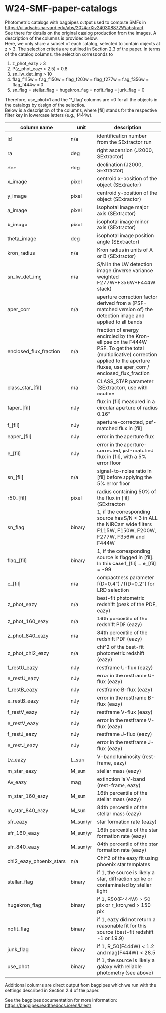 # W24-SMF-paper-catalogs
Photometric catalogs with bagpipes output used to compute SMFs in https://ui.adsabs.harvard.edu/abs/2024arXiv240308872W/abstract.  
See there for details on the original catalog production from the images. A description of the columns is provided below.  
Here, we only share a subset of each catalog, selected to contain objects at z > 3. The selection criteria are outlined in Section 2.3 of the paper. In terms of the catalog columns, the selection corresponds to

1) z_phot_eazy > 3
2) P(z_phot_eazy > 2.5) > 0.8
3) sn_lw_det_img > 10
4) flag_f115w = flag_f150w = flag_f200w = flag_f277w = flag_f356w = flag_f444w = 0
5) sn_flag = stellar_flag = hugekron_flag = nofit_flag = junk_flag = 0

Therefore, use_phot=1 and the '*_flag' columns are =0 for all the objects in the catalogs by design of the selection.  
Below is a description of the columns, where [fil] stands for the respective filter key in lowercase letters (e.g., f444w).

|column name              |unit           |description                                               |
|-------------------------|---------------|----------------------------------------------------------|
|id                        |n/a           |identification number from the SExtractor run             |
|ra                        |deg           |right ascension (J2000, SExtractor)                       |
|dec                       |deg           |declination (J2000, SExtractor)                           |
|x_image                   |pixel         |centroid x-position of the object (SExtractor)            |
|y_image                   |pixel         |centroid y-position of the object (SExtractor)            |
|a_image                   |pixel         |isophotal image major axis (SExtractor)                   |
|b_image                   |pixel         |isophotal image minor axis (SExtractor)                   |
|theta_image               |deg           |isophotal image position angle (SExtractor)               |
|kron_radius               |n/a           |Kron radius in units of A or B (SExtractor)   |            
|sn_lw_det_img	    	     |n/a			      |S/N in the LW detection image (inverse variance weighted F277W+F356W+F444W stack)  |
|aper_corr                 |n/a           |aperture correction factor derived from a (PSF-matched version of) the detection image and applied to all bands   |
|enclosed_flux_fraction    |n/a			      |fraction of energy encircled by the Kron-ellipse on the F444W PSF. To get the total (multiplicative) correction applied to the aperture fluxes, use aper_corr / enclosed_flux_fraction  |
|class_star_[fil]	         |n/a	          |CLASS_STAR parameter (SExtractor), use with caution  |
|faper_[fil]		           |nJy			      |flux in [fil] measured in a circular aperture of radius 0.16"  |
|f_[fil]		               |nJy		        |aperture-corrected, psf-matched flux in [fil]  |
|eaper_[fil]		           |nJy		        |error in the aperture flux  |
|e_[fil]			             |nJy			      |error in the aperture-corrected, psf-matched flux in [fil], with a 5% error floor  |
|sn_[fil]		               |n/a			      |signal-to-noise ratio in [fil] before applying the 5% error floor  |
|r50_[fil]		             |pixel		      |radius containing 50% of the flux in [fil] (SExtractor)  |
|sn_flag			             |binary		    |1, if the corresponding source has S/N < 3 in ALL the NIRCam wide filters F115W, F150W, F200W, F277W, F356W and F444W  |
|flag_[fil]		             |binary		    |1, if the corresponding source is flagged in [fil]. In this case f_[fil] = e_[fil] = -99  |
|c_[fil]			             |n/a			      |compactness parameter f(D=0.4") / f(D=0.2") for LRD selection  |
|z_phot_eazy               |n/a           |best-fit photometric redshift (peak of the PDF, eazy)  |
|z_phot_160_eazy           |n/a           |16th percentile of the redshift PDF (eazy)  |
|z_phot_840_eazy           |n/a           |84th percentile of the redshift PDF (eazy)  |
|z_phot_chi2_eazy          |n/a           |chi^2 of the best-fit photometric redshift (eazy)  |
|f_restU_eazy              |nJy           |restframe U-flux (eazy)  |
|e_restU_eazy              |nJy           |error in the restframe U-flux (eazy)  |
|f_restB_eazy              |nJy           |restframe B-flux (eazy)  |
|e_restB_eazy              |nJy           |error in the restframe B-flux (eazy)  |
|f_restV_eazy              |nJy           |restframe V-flux (eazy)  |
|e_restV_eazy              |nJy           |error in the restframe V-flux (eazy)  |
|f_restJ_eazy              |nJy           |restframe J-flux (eazy)  |
|e_restJ_eazy              |nJy           |error in the restframe J-flux (eazy)  |
|Lv_eazy			             |L_sun	        |V-band luminosity (rest-frame, eazy)  |
|m_star_eazy		           |M_sun		      |stellar mass (eazy)  |
|Av_eazy			             |mag		        |extinction in V-band (rest-frame, eazy)  |
|m_star_160_eazy	         |M_sun		      |16th percentile of the stellar mass (eazy) |  
|m_star_840_eazy		       |M_sun		      |84th percentile of the stellar mass (eazy)  |
|sfr_eazy	                 |M_sun/yr		  |star formation rate (eazy)  |
|sfr_160_eazy	             |M_sun/yr		  |16th percentile of the star formation rate (eazy)  |
|sfr_840_eazy	             |M_sun/yr		  |84th percentile of the star formation rate (eazy)  |
|chi2_eazy_phoenix_stars	 |n/a			      |Chi^2 of the eazy fit using phoenix star templates  |
|stellar_flag		           |binary		    |if 1, the source is likely a star, diffraction spike or contaminated by stellar light  |
|hugekron_flag		         |binary		    |if 1, R50(F444W) > 50 pix or r_kron,red > 150 pix  |
|nofit_flag		             |binary		    |if 1, eazy did not return a reasonable fit for this source (best-fit redshift -1 or 19.9)  |
|junk_flag		             |binary		    |if 1, R_50(F444W) < 1.2 and mag(F444W) < 28.5  |
|use_phot		               |binary		    |if 1, the source is likely a galaxy with reliable photometry (see above)  |

Additional columns are direct output from bagpipes which we run with the settings described in Section 2.4 of the paper.  

See the bagpipes documentation for more information: https://bagpipes.readthedocs.io/en/latest/

